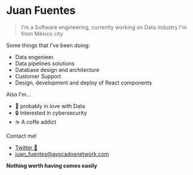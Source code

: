 # Juan Fuentes
> I'm a Software engineering, currently working on Data industry
> I'm  from México city  

Some things that I've been doing:

- Data engenieer.
- Data pipelines solutions
- Database design and architecture
- Customer Support
- Design, development and deploy of React components

Also I'm...

- 💚 probably in love with Data 
- 🔒 Interested in cybersecurity
- ☕️ A coffe addict

Contact me!
- [Twitter 🐣](https://twitter.com/john024x)
- juan_fuentes@avocadosnetwork.com

**Nothing worth having comes easily**
